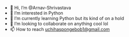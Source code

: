 - 👋 Hi, I’m @Arnav-Shrivastava
- 👀 I’m interested in Python
- 🌱 I’m currently learning Python but its kind of on a hold
- 💞️ I’m looking to collaborate on anything cool lol
- 📫 How to reach uchihaspongebob1@gmail.com 

<!---
Arnav-Shrivastava/Arnav-Shrivastava is a ✨ special ✨ repository because its `README.md` (this file) appears on your GitHub profile.
You can click the Preview link to take a look at your changes.
--->
